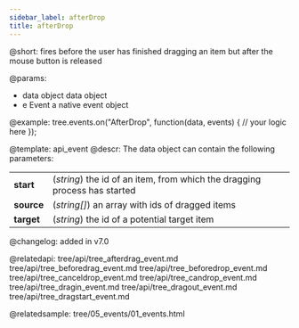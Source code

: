 ```yaml
---
sidebar_label: afterDrop
title: afterDrop
---          
```


@short:
fires before the user has finished dragging an item but after the mouse button is released 

@params:
- data		object		data object
- e		    Event		a native event object


@example:
tree.events.on("AfterDrop", function(data, events) {
    // your logic here
});

@template: api_event
@descr:
The data object can contain the following parameters:

<table class="webixdoc_links">
	<tbody>
        <tr>
			<td class="webixdoc_links0"><b>start</b></td>
			<td>(<i>string</i>) the id of an item, from which the dragging process has started</td>
		</tr>
        <tr>
			<td class="webixdoc_links0"><b>source</b></td>
			<td>(<i>string[]</i>) an array with ids of dragged items</td>
		</tr>
        <tr>
			<td class="webixdoc_links0"><b>target</b></td>
			<td>(<i>string</i>) the id of a potential target item</td>
		</tr>
    </tbody>
</table>


@changelog: added in v7.0

@relatedapi:
tree/api/tree_afterdrag_event.md
tree/api/tree_beforedrag_event.md
tree/api/tree_beforedrop_event.md
tree/api/tree_canceldrop_event.md
tree/api/tree_candrop_event.md
tree/api/tree_dragin_event.md
tree/api/tree_dragout_event.md
tree/api/tree_dragstart_event.md

@relatedsample: tree/05_events/01_events.html